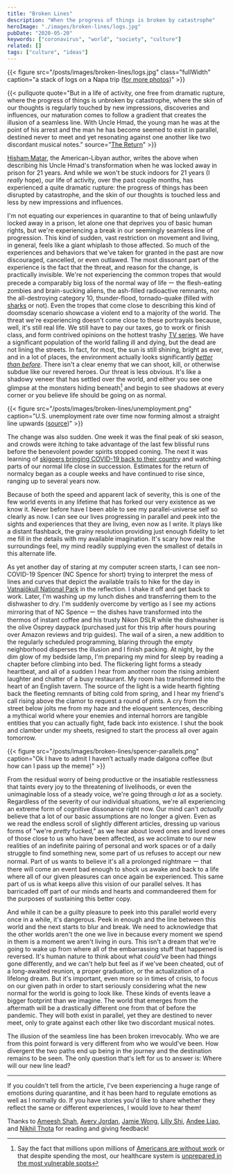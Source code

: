 ```yaml
---
title: "Broken Lines"
description: "When the progress of things is broken by catastrophe"
heroImage: "./images/broken-lines/logs.jpg"
pubDate: "2020-05-20"
keywords: ["coronavirus", "world", "society", "culture"]
related: []
tags: ["culture", "ideas"]
---
```


{{< figure src="/posts/images/broken-lines/logs.jpg" class="fullWidth" caption="a stack of logs on a Napa trip ([for more photos](https://www.instagram.com/spencerchang.photography/))" >}}

{{< pullquote quote="But in a life of activity, one free from dramatic rupture, where the progress of things is unbroken by catastrophe, where the skin of our thoughts is regularly touched by new impressions, discoveries and influences, our maturation comes to follow a gradient that creates the illusion of a seamless line. With Uncle Hmad, the young man he was at the point of his arrest and the man he has become seemed to exist in parallel, destined never to meet and yet resonating against one another like two discordant musical notes." source="[The Return](https://www.goodreads.com/book/show/28007895-the-return)" >}}

[Hisham Matar](https://en.wikipedia.org/wiki/Hisham_Matar), the American-Libyan author, writes the above when describing his Uncle Hmad's transformation when he was locked away in prison for 21 years. And while we won't be stuck indoors for 21 years (I _really_ hope), our life of activity, over the past couple months, has experienced a quite dramatic rupture: the progress of things has been disrupted by catastrophe, and the skin of our thoughts is touched less and less by new impressions and influences.

I'm not equating our experiences in quarantine to that of being unlawfully locked away in a prison, let alone one that deprives you of basic human rights, but we're experiencing a break in our seemingly seamless line of progression. This kind of sudden, vast restriction on movement and living, in general, feels like a giant whiplash to those affected. So much of the experiences and behaviors that we've taken for granted in the past are now discouraged, cancelled, or even outlawed. The most dissonant part of the experience is the fact that the threat, and reason for the change, is practically invisible. We're not experiencing the common tropes that would precede a comparably big loss of the normal way of life ー the flesh-eating zombies and brain-sucking aliens, the ash-filled radioactive remnants, nor the all-destroying category 10, thunder-flood, tornado-quake (filled with [sharks](https://en.wikipedia.org/wiki/Sharknado) or not). Even the tropes that come close to describing this kind of doomsday scenario showcase a violent end to a majority of the world. The threat we're experiencing doesn't come close to these portrayals because, well, it's still real life. We still have to pay our taxes, go to work or finish class, and form contrived opinions on the hottest trashy [TV series](<https://en.wikipedia.org/wiki/Too_Hot_to_Handle_(TV_series)>). We have a significant population of the world falling ill and dying, but the dead are not lining the streets. In fact, for most, the sun is still shining, bright as ever, and in a lot of places, the environment actually looks significantly [_better than before_](https://www.nationalgeographic.com/science/2020/04/pollution-made-the-pandemic-worse-but-lockdowns-clean-the-sky/). There isn't a clear enemy that we can shoot, kill, or otherwise subdue like our revered heroes. Our threat is less obvious. It's like a shadowy veneer that has settled over the world, and either you see one glimpse at the monsters hiding beneath[^1] and begin to see shadows at every corner or you believe life should be going on as normal.

[^1]: Say the fact that millions upon millions of [Americans are without work](https://www.washingtonpost.com/business/2020/05/14/unemployment-jobless-claims-coronavirus/) or that despite spending the most, our healthcare system is [unprepared in the most vulnerable spots](https://www.ft.com/content/3bbb4f7c-890e-11ea-a01c-a28a3e3fbd33)

{{< figure src="/posts/images/broken-lines/unemployment.png" caption="U.S. unemployment rate over time now forming almost a straight line upwards ([source](https://tradingeconomics.com/united-states/unemployment-rate))" >}}

The change was also sudden. One week it was the final peak of ski season, and crowds were itching to take advantage of the last few blissful runs before the benevolent powder spirits stopped coming. The next it was learning of [skigoers bringing COVID-19 back to their country](https://www.latimes.com/world-nation/story/2020-03-20/some-of-mexicos-wealthiest-residents-went-to-colorado-to-ski-they-brought-home-coronavirus) and watching parts of our normal life close in succession. Estimates for the return of normalcy began as a couple weeks and have continued to rise since, ranging up to several years now.

Because of both the speed and apparent lack of severity, this is one of the few world events in any lifetime that has forked our very existence as we know it. Never before have I been able to see my parallel-universe self so clearly as now. I can see our lives progressing in parallel and peek into the sights and experiences that they are living, even now as I write. It plays like a distant flashback, the grainy resolution providing just enough fidelity to let me fill in the details with my available imagination. It's scary how real the surroundings feel, my mind readily supplying even the smallest of details in this alternate life.

As yet another day of staring at my computer screen starts, I can see non-COVID-19 Spencer (NC Spence for short) trying to interpret the mess of lines and curves that depict the available trails to hike for the day in [Vatnajökull National Park](https://en.wikipedia.org/wiki/Vatnaj%C3%B6kull_National_Park) in the reflection. I shake it off and get back to work. Later, I'm washing up my lunch dishes and transferring them to the dishwasher to dry. I'm suddenly overcome by vertigo as I see my actions mirroring that of NC Spence ー the dishes have transformed into the thermos of instant coffee and his trusty Nikon DSLR while the dishwasher is the olive Osprey daypack (purchased just for this trip after hours pouring over Amazon reviews and trip guides). The wail of a siren, a new addition to the regularly scheduled programming, blaring through the empty neighborhood disperses the illusion and I finish packing. At night, by the dim glow of my bedside lamp, I'm preparing my mind for sleep by reading a chapter before climbing into bed. The flickering light forms a steady heartbeat, and all of a sudden I hear from another room the rising ambient laughter and chatter of a busy restaurant. My room has transformed into the heart of an English tavern. The source of the light is a wide hearth fighting back the fleeting remnants of biting cold from spring, and I hear my friend's call rising above the clamor to request a round of pints. A cry from the street below jolts me from my haze and the eloquent sentences, describing a mythical world where your enemies and internal horrors are tangible entities that you can actually fight, fade back into existence. I shut the book and clamber under my sheets, resigned to start the process all over again tomorrow.

{{< figure src="/posts/images/broken-lines/spencer-parallels.png" caption="Ok I have to admit I haven’t actually made dalgona coffee (but how can I pass up the meme)" >}}

From the residual worry of being productive or the insatiable restlessness that taints every joy to the threatening of livelihoods, or even the unimaginable loss of a steady voice, we're going through _a lot_ as a society. Regardless of the severity of our individual situations, we're all experiencing an extreme form of cognitive dissonance right now. Our mind can't _actually_ believe that a lot of our basic assumptions are no longer a given. Even as we read the endless scroll of slightly different articles, dressing up various forms of "we're _pretty_ fucked," as we hear about loved ones and loved ones of those close to us who have been affected, as we acclimate to our new realities of an indefinite pairing of personal and work spaces or of a daily struggle to find something new, some part of us refuses to accept our new normal. Part of us wants to believe it's all a prolonged nightmare ー that there will come an event bad enough to shock us awake and back to a life where all of our given pleasures can once again be experienced. This same part of us is what keeps alive this vision of our parallel selves. It has barricaded off part of our minds and hearts and commandeered them for the purposes of sustaining this better copy.

And while it can be a guilty pleasure to peek into this parallel world every once in a while, it's dangerous. Peek in enough and the line between this world and the next starts to blur and break. We need to acknowledge that the other worlds aren't the one we live in because every moment we spend in them is a moment we aren't living in ours. This isn't a dream that we're going to wake up from where all of the embarrassing stuff that happened is reversed. It's human nature to think about what _could've_ been had things gone differently, and we can't help but feel as if we've been cheated, out of a long-awaited reunion, a proper graduation, or the actualization of a lifelong dream. But it's important, even more so in times of crisis, to focus on our given path in order to start seriously considering what the new normal for the world is going to look like. These kinds of events leave a bigger footprint than we imagine. The world that emerges from the aftermath will be a drastically different one from that of before the pandemic. They will both exist in parallel, yet they are destined to never meet, only to grate against each other like two discordant musical notes.

The illusion of the seamless line has been broken irrevocably. Who we are from this point forward is very different from who we would've been. How divergent the two paths end up being in the journey and the destination remains to be seen. The only question that's left for us to answer is: Where will our new line lead?

---

If you couldn't tell from the article, I've been experiencing a huge range of emotions during quarantine, and it has been hard to regulate emotions as well as I normally do. If you have stories you'd like to share whether they reflect the same or different experiences, I would love to hear them!

Thanks to [Ameesh Shah](https://scholar.google.com/citations?hl=en&user=x_GpAaAAAAAJ), [Avery Jordan](https://medium.com/@averyjordan1), [Jamie Wong](http://jamie-wong.com/), [Lilly Shi](https://shiwolfblog.wordpress.com/), [Andee Liao](https://medium.com/@andeeliao), and [Nikhil Thota](https://nikhilthota.com/) for reading and giving feedback!
